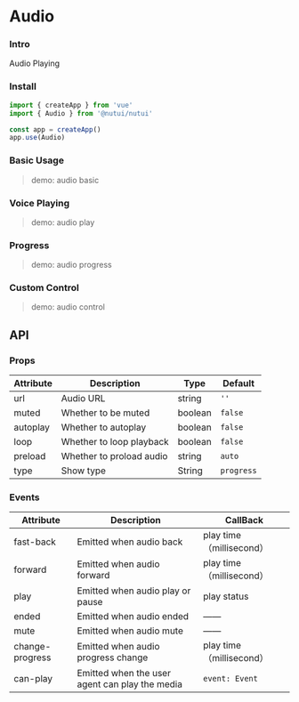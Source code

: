 # Audio

### Intro

Audio Playing

### Install

```js
import { createApp } from 'vue'
import { Audio } from '@nutui/nutui'

const app = createApp()
app.use(Audio)
```

### Basic Usage

> demo: audio basic

### Voice Playing

> demo: audio play

### Progress

> demo: audio progress

### Custom Control

> demo: audio control

## API

### Props

| Attribute | Description | Type | Default |
| --- | --- | --- | --- |
| url | Audio URL | string | `''` |
| muted | Whether to be muted | boolean | `false` |
| autoplay | Whether to autoplay | boolean | `false` |
| loop | Whether to loop playback | boolean | `false` |
| preload | Whether to proload audio | string | `auto` |
| type | Show type | String | `progress` |

### Events

| Attribute | Description | CallBack |
| --- | --- | --- |
| fast-back | Emitted when audio back | play time（millisecond） |
| forward | Emitted when audio forward | play time（millisecond） |
| play | Emitted when audio play or pause | play status |
| ended | Emitted when audio ended | —— |
| mute | Emitted when audio mute | —— |
| change-progress | Emitted when audio progress change | play time（millisecond） |
| can-play | Emitted when the user agent can play the media | `event: Event` |
